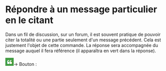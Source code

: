 # Répondre à un message particulier en le citant

Dans un fil de discussion, sur un forum, il est souvent pratique de pouvoir citer la totalité ou une partie seulement d'un message précédent. Cela est justement l'objet de cette commande. La réponse sera accompagnée du message auquel il fera référence \(il apparaîtra en vert dans la réponse\).

![](../../.gitbook/assets/images76%20%285%29.png)→ Bouton :

